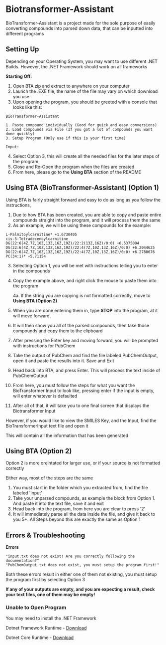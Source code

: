 # Biotransformer-Assistant
BioTransformer-Assistant is a project made for the sole purpose of easily converting compounds into parsed down data, that can be inputted into different programs

## Setting Up
Depending on your Operating System, you may want to use different .NET Builds. However, the .NET Framework should work on all frameworks

**Starting Off:**
1. Open BTA.zip and extract to anywhere on your computer
2. Launch the .EXE file, the name of the file may vary on which download you use
3. Upon opening the program, you should be greeted with a console that looks like this:

```
BioTransformer-Assistant

1. Paste compound individually (Good for quick and easy conversions)
2. Load Compounds via File (If you got a lot of compounds you want done quickly)
3. Setup Program (Only use if this is your first time)

Input:
```
4. Select Option 3, this will create all the needed files for the later steps of the program
5. Close and Re-Open the program when the files are created
6. From here, please go to the **Using BTA** section of the README

## Using BTA (BioTransformer-Assistant) (Option 1)
Using BTA is fairly straight forward and easy to do as long as you follow the instructions,
1. Due to how BTA has been created, you are able to copy and paste entire compounds straight into the program, and it will process them the same
2. As an example, we will be using these compounds for the example:
```
L-Palmitoylcarnitine* +1.6730405
cis-5-Tetradecenoylcarnitine
DG(22:6(4Z,7Z,10Z,13Z,16Z,19Z)/22:2(13Z,16Z)/0:0) +6.5375094
DG(22:6(4Z,7Z,10Z,13Z,16Z,19Z)/22:4(7Z,10Z,13Z,16Z)/0:0) +6.2044625
DG(22:6(4Z,7Z,10Z,13Z,16Z,19Z)/22:4(7Z,10Z,13Z,16Z)/0:0) +6.2780676
PC(34:1)* +5.71154
```
3. Selecting Option 1, you will be met with instructions telling you to enter in the compounds
4. Copy the example above, and right click the mouse to paste them into the program

      4a. If the string you are copying is not formatted correctly, move to **Using BTA (Option 2)**
  
6. When you are done entering them in, type **STOP** into the program, at it will move forward.
7. It will then show you all of the parsed compounds, then take those compounds and copy them to the clipboard
8. After pressing the Enter key and moving forward, you will be prompted with instructions for PubChem
9. Take the output of PubChem and find the file labeled PubChemOutput, open it and paste the results into it. Save and Exit
10. Head back into BTA, and press Enter. This will process the text inside of PubChemOutput
11. From here, you must follow the steps for what you want the BioTransformer Input to look like, pressing enter if the input is empty, will enter whatever is defaulted
12. After all of that, it will take you to one final screen that displays the Biotransformer Input

However, if you would like to view the SMILES Key, and the Input, find the BioTransformerInput text file and open it

This will contain all the information that has been generated

## Using BTA (Option 2)
Option 2 is more oreintated for larger use, or if your source is not formatted correctly

Either way, most of the steps are the same
1. You must start in the folder which you extracted from, find the file labeled 'input'
2. Take your unparsed compounds, as example the block from Option 1. And paste it into the text file, save it and exit
3. Head back into the program, from here you are clear to press '2'
4. It will immediately parse all the data inside the file, and give it back to you 
5+. All Steps beyond this are exactly the same as Option 1

## Errors & Troubleshooting
**Errors**

    "input.txt does not exist! Are you correctly following the documentation?"
    "PubChemOutput.txt does not exist, you must setup the program first!"
Both these errors result in either one of them not existing, you must setup the program first by selecting Option 3

**If any of your outputs are empty, and you are expecting a result, check your text files, one of them may be empty!**

### Unable to Open Program
You may need to install the .NET Framework

Dotnet Framework Runtime - [Download](https://dotnet.microsoft.com/download/dotnet-framework/thank-you/net48-web-installer)

Dotnet Core Runtime - [Download](https://dotnet.microsoft.com/download/dotnet/thank-you/runtime-3.1.19-windows-x64-installer)

